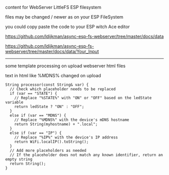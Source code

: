 content for WebServer LittleFS ESP filesystem


files may be changed / newer as on your ESP FileSystem

you could copy paste the code to your ESP witch Ace editor

https://github.com/ldijkman/async-esp-fs-webserver/tree/master/docs/data

https://github.com/ldijkman/async-esp-fs-webserver/tree/master/docs/data/Your_Input

---

some template processing on upload webserver html files

text in html like %MDNS% changed on upload
```
String processor(const String& var) {
  // Check which placeholder needs to be replaced
  if (var == "STATE") {
    // Replace "%STATE%" with "ON" or "OFF" based on the ledState variable
    return ledState ? "ON" : "OFF";
  }
  else if (var == "MDNS") {
    // Replace "%MDNS%" with the device's mDNS hostname
    return String(myhostname) + ".local";
  }
  else if (var == "IP") {
    // Replace "%IP%" with the device's IP address
    return WiFi.localIP().toString();
  }
  // Add more placeholders as needed
  // If the placeholder does not match any known identifier, return an empty string
  return String();
}

```
